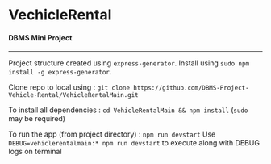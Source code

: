 # VechicleRental

#### DBMS Mini Project
---

Project structure created using ```express-generator```. Install using ```sudo npm install -g express-generator```.

Clone repo to local using : ```git clone https://github.com/DBMS-Project-Vehicle-Rental/VehicleRentalMain.git```

To install all dependencies :
```cd VehicleRentalMain && npm install```
(```sudo``` may be required)

To run the app (from project directory) :
```npm run devstart```
Use ```DEBUG=vehiclerentalmain:* npm run devstart``` to execute along with DEBUG logs on terminal
